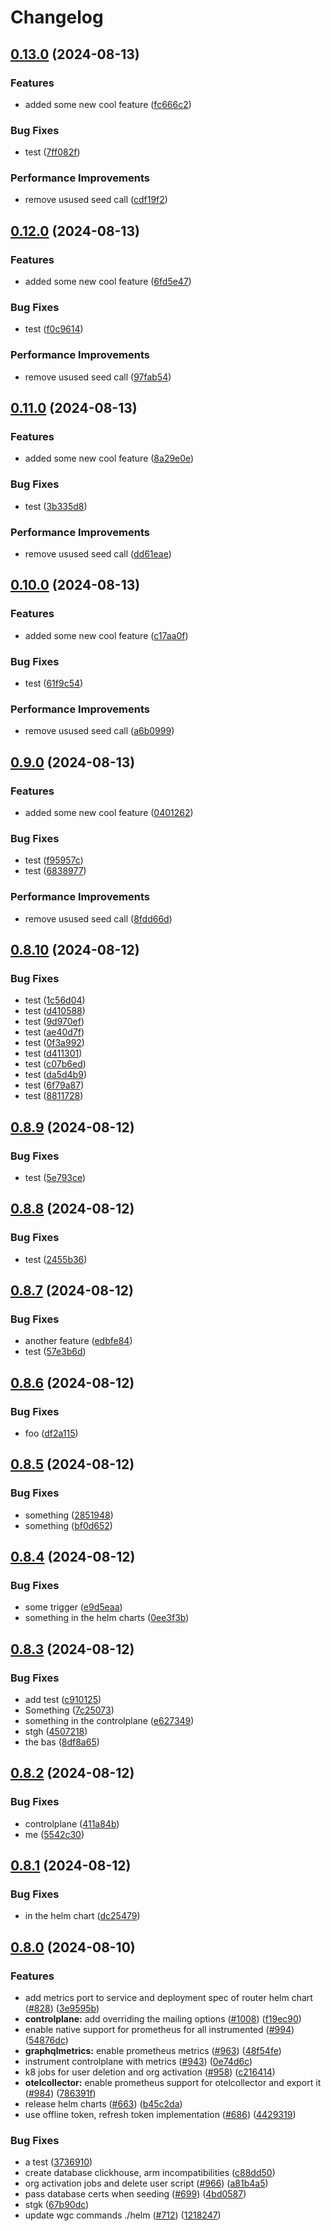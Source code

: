 # Changelog

## [0.13.0](https://github.com/AndreasZeissner/cosmo-ops/compare/helm-cosmo@0.12.0...helm-cosmo@0.13.0) (2024-08-13)


### Features

* added some new cool feature ([fc666c2](https://github.com/AndreasZeissner/cosmo-ops/commit/fc666c2277c747b65fc5c44f7a25a9070ebf5193))


### Bug Fixes

* test ([7ff082f](https://github.com/AndreasZeissner/cosmo-ops/commit/7ff082fd66cdf11ff12f23962a4f55af7a14718f))


### Performance Improvements

* remove usused seed call ([cdf19f2](https://github.com/AndreasZeissner/cosmo-ops/commit/cdf19f2fd3f3ad44f417a0ec6513d03ed2ad9e40))

## [0.12.0](https://github.com/AndreasZeissner/cosmo-ops/compare/helm-cosmo@0.11.0...helm-cosmo@0.12.0) (2024-08-13)


### Features

* added some new cool feature ([6fd5e47](https://github.com/AndreasZeissner/cosmo-ops/commit/6fd5e47863b5fbcf31e1b40807702936938016ad))


### Bug Fixes

* test ([f0c9614](https://github.com/AndreasZeissner/cosmo-ops/commit/f0c961424215e33def26a44107342e066bfd7669))


### Performance Improvements

* remove usused seed call ([97fab54](https://github.com/AndreasZeissner/cosmo-ops/commit/97fab546c12ea5567020275fb759b3a9bdef308b))

## [0.11.0](https://github.com/AndreasZeissner/cosmo-ops/compare/helm-cosmo@0.10.0...helm-cosmo@0.11.0) (2024-08-13)


### Features

* added some new cool feature ([8a29e0e](https://github.com/AndreasZeissner/cosmo-ops/commit/8a29e0e410b395b3eb4baaa05998532ea36fac6c))


### Bug Fixes

* test ([3b335d8](https://github.com/AndreasZeissner/cosmo-ops/commit/3b335d8006736c47ae0cb60b2d21ab8678389fea))


### Performance Improvements

* remove usused seed call ([dd61eae](https://github.com/AndreasZeissner/cosmo-ops/commit/dd61eaee1d6b05d07e0c995afbfe8fe4afcd54ff))

## [0.10.0](https://github.com/AndreasZeissner/cosmo-ops/compare/helm-cosmo@0.9.0...helm-cosmo@0.10.0) (2024-08-13)


### Features

* added some new cool feature ([c17aa0f](https://github.com/AndreasZeissner/cosmo-ops/commit/c17aa0f7840146e36fd22e9fa47eca748f1ed77d))


### Bug Fixes

* test ([61f9c54](https://github.com/AndreasZeissner/cosmo-ops/commit/61f9c54f06e01bc2e21caf0eebcf0023ac99303b))


### Performance Improvements

* remove usused seed call ([a6b0999](https://github.com/AndreasZeissner/cosmo-ops/commit/a6b09993f8f7c2af5d7cd14ef5b6ebc8c692ba0e))

## [0.9.0](https://github.com/AndreasZeissner/cosmo-ops/compare/helm-cosmo@0.8.10...helm-cosmo@0.9.0) (2024-08-13)


### Features

* added some new cool feature ([0401262](https://github.com/AndreasZeissner/cosmo-ops/commit/0401262223a79f4cf6522560a091738d156e2252))


### Bug Fixes

* test ([f95957c](https://github.com/AndreasZeissner/cosmo-ops/commit/f95957cc8dce831d9c86b2d66d2045521823aee3))
* test ([6838977](https://github.com/AndreasZeissner/cosmo-ops/commit/68389776bacca952c0b3a16837b04f1cce11fe7e))


### Performance Improvements

* remove usused seed call ([8fdd66d](https://github.com/AndreasZeissner/cosmo-ops/commit/8fdd66d586a174e64273f53a28e47bf4e31e1a02))

## [0.8.10](https://github.com/AndreasZeissner/cosmo-ops/compare/helm-cosmo@0.8.9...helm-cosmo@0.8.10) (2024-08-12)


### Bug Fixes

* test ([1c56d04](https://github.com/AndreasZeissner/cosmo-ops/commit/1c56d04664a9d92c7873acc7fadddb26bbb53a9d))
* test ([d410588](https://github.com/AndreasZeissner/cosmo-ops/commit/d410588bf9a22f2d489b398c9ef4d3f7c898e217))
* test ([9d970ef](https://github.com/AndreasZeissner/cosmo-ops/commit/9d970ef87b3abe5d0038977a3d90920bfacc0374))
* test ([ae40d7f](https://github.com/AndreasZeissner/cosmo-ops/commit/ae40d7f89f78472ba0969ed862d7045cd061e706))
* test ([0f3a992](https://github.com/AndreasZeissner/cosmo-ops/commit/0f3a992aadcebb5047f2347e41222531b7f416f7))
* test ([d411301](https://github.com/AndreasZeissner/cosmo-ops/commit/d41130102ee91da4c748b18ac14e65d064b3d06c))
* test ([c07b6ed](https://github.com/AndreasZeissner/cosmo-ops/commit/c07b6ed6ba89085ba75fa4f51a63d217a916da42))
* test ([da5d4b9](https://github.com/AndreasZeissner/cosmo-ops/commit/da5d4b93ebcbded93da236e6b7168d941cc451cc))
* test ([6f79a87](https://github.com/AndreasZeissner/cosmo-ops/commit/6f79a87984d828e4b1f0837ff47c475de9d9c9b0))
* test ([8811728](https://github.com/AndreasZeissner/cosmo-ops/commit/88117288413e86288d1213fe9d1fd6146009df79))

## [0.8.9](https://github.com/AndreasZeissner/cosmo-ops/compare/helm-cosmo@0.8.8...helm-cosmo@0.8.9) (2024-08-12)


### Bug Fixes

* test ([5e793ce](https://github.com/AndreasZeissner/cosmo-ops/commit/5e793ce876ff7677c2800d1df7d13f7603cdeeae))

## [0.8.8](https://github.com/AndreasZeissner/cosmo-ops/compare/helm-cosmo@0.8.7...helm-cosmo@0.8.8) (2024-08-12)


### Bug Fixes

* test ([2455b36](https://github.com/AndreasZeissner/cosmo-ops/commit/2455b36c73e509cd2c7bab26f98adca7cd100b24))

## [0.8.7](https://github.com/AndreasZeissner/cosmo-ops/compare/helm-cosmo@0.8.6...helm-cosmo@0.8.7) (2024-08-12)


### Bug Fixes

* another feature ([edbfe84](https://github.com/AndreasZeissner/cosmo-ops/commit/edbfe84c223b0b19662a3f35be14142306d1e910))
* test ([57e3b6d](https://github.com/AndreasZeissner/cosmo-ops/commit/57e3b6d445bcdda66160b32e4dda4da408bee6d9))

## [0.8.6](https://github.com/AndreasZeissner/cosmo-ops/compare/helm-cosmo@0.8.5...helm-cosmo@0.8.6) (2024-08-12)


### Bug Fixes

* foo ([df2a115](https://github.com/AndreasZeissner/cosmo-ops/commit/df2a115b89f71db74cdb57378aa4439b52fa817e))

## [0.8.5](https://github.com/AndreasZeissner/cosmo-ops/compare/helm-cosmo@0.8.4...helm-cosmo@0.8.5) (2024-08-12)


### Bug Fixes

* something ([2851948](https://github.com/AndreasZeissner/cosmo-ops/commit/285194851ee62eeec09133debf1f857f2f69cfb1))
* something ([bf0d652](https://github.com/AndreasZeissner/cosmo-ops/commit/bf0d65280af52fa46c0c7eadbd16ca771734bcb4))

## [0.8.4](https://github.com/AndreasZeissner/cosmo-ops/compare/helm-cosmo@0.8.3...helm-cosmo@0.8.4) (2024-08-12)


### Bug Fixes

* some trigger ([e9d5eaa](https://github.com/AndreasZeissner/cosmo-ops/commit/e9d5eaa2cbb9ee0dc0379aab2f167d9f072c9105))
* something in the helm charts ([0ee3f3b](https://github.com/AndreasZeissner/cosmo-ops/commit/0ee3f3b68726a5fdd737c7006141533a48f8ca2f))

## [0.8.3](https://github.com/AndreasZeissner/cosmo-ops/compare/helm-cosmo@0.8.2...helm-cosmo@0.8.3) (2024-08-12)


### Bug Fixes

* add test ([c910125](https://github.com/AndreasZeissner/cosmo-ops/commit/c910125d7a1d75546192a817d4a1ed075b0fd932))
* Something ([7c25073](https://github.com/AndreasZeissner/cosmo-ops/commit/7c25073c6bafff441e9147f24267a80d063924f7))
* something in the controlplane ([e627349](https://github.com/AndreasZeissner/cosmo-ops/commit/e62734909ad4b57543bc72d855d9c8ef73bb096e))
* stgh ([4507218](https://github.com/AndreasZeissner/cosmo-ops/commit/4507218bcbdfed9932adfcd94594639c0b4c67f8))
* the bas ([8df8a65](https://github.com/AndreasZeissner/cosmo-ops/commit/8df8a65b08a38a24fb3384b6ef34e83042e5a050))

## [0.8.2](https://github.com/AndreasZeissner/cosmo-ops/compare/helm-cosmo@0.8.1...helm-cosmo@0.8.2) (2024-08-12)


### Bug Fixes

* controlplane ([411a84b](https://github.com/AndreasZeissner/cosmo-ops/commit/411a84baf1d09957e55e29264c365bb76db58f2b))
* me ([5542c30](https://github.com/AndreasZeissner/cosmo-ops/commit/5542c30c5bf2a1465ec90deee8d277756d9197b2))

## [0.8.1](https://github.com/AndreasZeissner/cosmo-ops/compare/helm-cosmo@0.8.0...helm-cosmo@0.8.1) (2024-08-12)


### Bug Fixes

* in the helm chart ([dc25479](https://github.com/AndreasZeissner/cosmo-ops/commit/dc25479d3fb1df6048627282470c4f2191102578))

## [0.8.0](https://github.com/AndreasZeissner/cosmo-ops/compare/helm-cosmo-v0.7.0...helm-cosmo@0.8.0) (2024-08-10)


### Features

* add metrics port to service and deployment spec of router helm chart ([#828](https://github.com/AndreasZeissner/cosmo-ops/issues/828)) ([3e9595b](https://github.com/AndreasZeissner/cosmo-ops/commit/3e9595b3b1ee99c8d7baadf19b42cff8b95a7a43))
* **controlplane:** add overriding the mailing options ([#1008](https://github.com/AndreasZeissner/cosmo-ops/issues/1008)) ([f19ec90](https://github.com/AndreasZeissner/cosmo-ops/commit/f19ec90ca2cb2259384c2119291c43d4b5bcd11e))
* enable native support for prometheus for all instrumented ([#994](https://github.com/AndreasZeissner/cosmo-ops/issues/994)) ([54876dc](https://github.com/AndreasZeissner/cosmo-ops/commit/54876dc69fd98259463e6514c6c02e2b006ac807))
* **graphqlmetrics:** enable prometheus metrics ([#963](https://github.com/AndreasZeissner/cosmo-ops/issues/963)) ([48f54fe](https://github.com/AndreasZeissner/cosmo-ops/commit/48f54fed6444fd6ffc25a86fe45225b717fabca4))
* instrument controlplane with metrics ([#943](https://github.com/AndreasZeissner/cosmo-ops/issues/943)) ([0e74d6c](https://github.com/AndreasZeissner/cosmo-ops/commit/0e74d6c9c7699a335bb56d74bfc0cf3b2fdbc70e))
* k8 jobs for user deletion and org activation ([#958](https://github.com/AndreasZeissner/cosmo-ops/issues/958)) ([c216414](https://github.com/AndreasZeissner/cosmo-ops/commit/c216414fac9e582548073e87cfeb1c795315122a))
* **otelcollector:** enable prometheus support for otelcollector and export it ([#984](https://github.com/AndreasZeissner/cosmo-ops/issues/984)) ([786391f](https://github.com/AndreasZeissner/cosmo-ops/commit/786391fc48def4648558042ef2cb05c99b010a7e))
* release helm charts ([#663](https://github.com/AndreasZeissner/cosmo-ops/issues/663)) ([b45c2da](https://github.com/AndreasZeissner/cosmo-ops/commit/b45c2da2a36d7360910eb7c3d2a3207c89d3bbdb))
* use offline token, refresh token implementation ([#686](https://github.com/AndreasZeissner/cosmo-ops/issues/686)) ([4429319](https://github.com/AndreasZeissner/cosmo-ops/commit/442931935e979f53b0b093fbad217a2c91807f8e))


### Bug Fixes

* a test ([3736910](https://github.com/AndreasZeissner/cosmo-ops/commit/37369102be2ee455067c5af6664994b97277e3ab))
* create database clickhouse, arm incompatibilities ([c88dd50](https://github.com/AndreasZeissner/cosmo-ops/commit/c88dd507318334d40e9352a69a5df32d047d94f4))
* org activation jobs and delete user script ([#966](https://github.com/AndreasZeissner/cosmo-ops/issues/966)) ([a81b4a5](https://github.com/AndreasZeissner/cosmo-ops/commit/a81b4a57ab5702703fd6218d90c200c5a8a543f5))
* pass database certs when seeding ([#699](https://github.com/AndreasZeissner/cosmo-ops/issues/699)) ([4bd0587](https://github.com/AndreasZeissner/cosmo-ops/commit/4bd0587e2a052cec597d9af2c1255fd041c3c239))
* stgk ([67b90dc](https://github.com/AndreasZeissner/cosmo-ops/commit/67b90dc8cd4698dfccd10ab90382e2cd1f49ecb5))
* update wgc commands ./helm ([#712](https://github.com/AndreasZeissner/cosmo-ops/issues/712)) ([1218247](https://github.com/AndreasZeissner/cosmo-ops/commit/1218247b89406b7df4d5e1d16cf0a231faf3c138))
